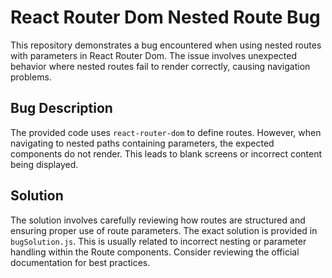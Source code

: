 # React Router Dom Nested Route Bug

This repository demonstrates a bug encountered when using nested routes with parameters in React Router Dom.  The issue involves unexpected behavior where nested routes fail to render correctly, causing navigation problems.

## Bug Description

The provided code uses `react-router-dom` to define routes.  However, when navigating to nested paths containing parameters, the expected components do not render.  This leads to blank screens or incorrect content being displayed.

## Solution

The solution involves carefully reviewing how routes are structured and ensuring proper use of route parameters. The exact solution is provided in `bugSolution.js`. This is usually related to incorrect nesting or parameter handling within the Route components.  Consider reviewing the official documentation for best practices.